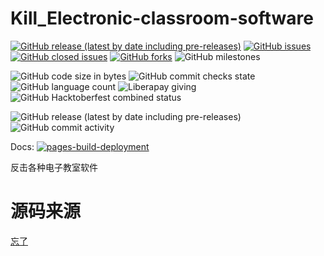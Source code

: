 # Kill_Electronic-classroom-software
[![GitHub release (latest by date including pre-releases)](https://img.shields.io/github/downloads-pre/user111192/Kill_Electronic-classroom-software/v3.1/total)](https://github.com/user111192/Kill_Electronic-classroom-software/releases)
[![GitHub issues](https://img.shields.io/github/issues/user111192/Kill_Electronic-classroom-software)](https://github.com/user111192/Kill_Electronic-classroom-software/issues)
[![GitHub closed issues](https://img.shields.io/github/issues-closed/user111192/Kill_Electronic-classroom-software)](https://github.com/user111192/Kill_Electronic-classroom-software/issues?q=is%3Aissue+is%3Aclosed)
[![GitHub forks](https://img.shields.io/github/forks/user111192/Kill_Electronic-classroom-software)](https://github.com/user111192/Kill_Electronic-classroom-software/network)
![GitHub milestones](https://img.shields.io/github/milestones/all/user111192/Kill_Electronic-classroom-software)

![GitHub code size in bytes](https://img.shields.io/github/languages/code-size/user111192/Kill_Electronic-classroom-software)
![GitHub commit checks state](https://img.shields.io/github/checks-status/user111192/Kill_Electronic-classroom-software/main)
![GitHub language count](https://img.shields.io/github/languages/count/user111192/Kill_Electronic-classroom-software)
![Liberapay giving](https://img.shields.io/liberapay/gives/admin_chen777)
![GitHub Hacktoberfest combined status](https://img.shields.io/github/hacktoberfest/2021/user111192/Kill_Electronic-classroom-software)

![GitHub release (latest by date including pre-releases)](https://img.shields.io/github/v/release/user111192/Kill_Electronic-classroom-software?include_prereleases)
![GitHub commit activity](https://img.shields.io/github/commit-activity/m/user111192/Kill_Electronic-classroom-software)

Docs: [![pages-build-deployment](https://github.com/user111192/Kill_Electronic-classroom-software/actions/workflows/pages/pages-build-deployment/badge.svg?branch=main)](https://github.com/user111192/Kill_Electronic-classroom-software/actions/workflows/pages/pages-build-deployment)

反击各种电子教室软件
# 源码来源
[忘了](about:blank)
